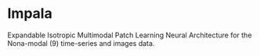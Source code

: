 # Impala
Expandable Isotropic Multimodal Patch Learning Neural Architecture for the Nona-modal (9) time-series and images data. 
